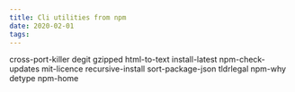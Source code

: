 ```yaml
---
title: Cli utilities from npm
date: 2020-02-01
tags:
---
```


cross-port-killer
degit
gzipped
html-to-text
install-latest
npm-check-updates
mit-licence
recursive-install
sort-package-json
tldrlegal
npm-why
detype
npm-home
